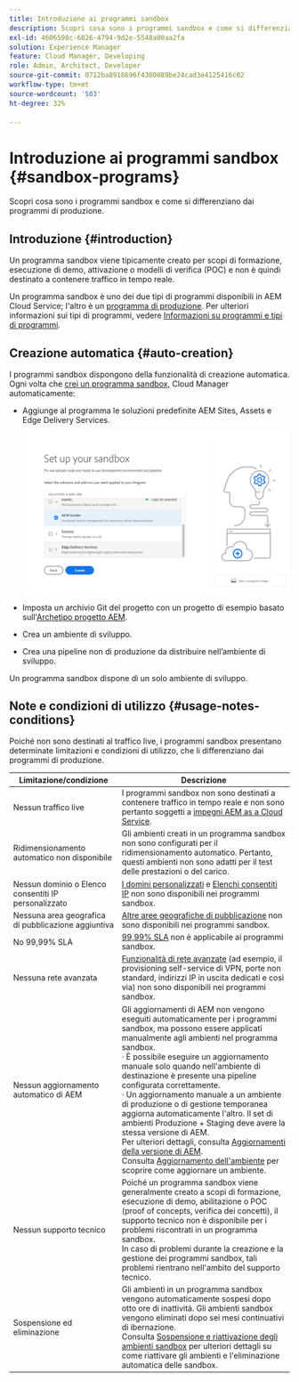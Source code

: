 ```yaml
---
title: Introduzione ai programmi sandbox
description: Scopri cosa sono i programmi sandbox e come si differenziano dai programmi di produzione.
exl-id: 4606590c-6826-4794-9d2e-5548a00aa2fa
solution: Experience Manager
feature: Cloud Manager, Developing
role: Admin, Architect, Developer
source-git-commit: 0712ba8918696f4300089be24cad3e4125416c02
workflow-type: tm+mt
source-wordcount: '503'
ht-degree: 32%

---
```



# Introduzione ai programmi sandbox {#sandbox-programs}

Scopri cosa sono i programmi sandbox e come si differenziano dai programmi di produzione.

## Introduzione {#introduction}

Un programma sandbox viene tipicamente creato per scopi di formazione, esecuzione di demo, attivazione o modelli di verifica (POC) e non è quindi destinato a contenere traffico in tempo reale.

Un programma sandbox è uno dei due tipi di programmi disponibili in AEM Cloud Service; l&#39;altro è un [programma di produzione](introduction-production-programs.md). Per ulteriori informazioni sui tipi di programmi, vedere [Informazioni su programmi e tipi di programmi](/help/implementing/cloud-manager/getting-access-to-aem-in-cloud/program-types.md).

## Creazione automatica {#auto-creation}

I programmi sandbox dispongono della funzionalità di creazione automatica. Ogni volta che [crei un programma sandbox](/help/implementing/cloud-manager/getting-access-to-aem-in-cloud/creating-sandbox-programs.md), Cloud Manager automaticamente:

* Aggiunge al programma le soluzioni predefinite AEM Sites, Assets e Edge Delivery Services.

  ![Selezionare soluzioni e componenti aggiuntivi per una sandbox](assets/sandbox-solutions-add-ons.png)

* Imposta un archivio Git del progetto con un progetto di esempio basato sull&#39;[Archetipo progetto AEM](https://experienceleague.adobe.com/it/docs/experience-manager-core-components/using/developing/archetype/overview).
* Crea un ambiente di sviluppo.
* Crea una pipeline non di produzione da distribuire nell’ambiente di sviluppo.

Un programma sandbox dispone di un solo ambiente di sviluppo.

## Note e condizioni di utilizzo {#usage-notes-conditions}

Poiché non sono destinati al traffico live, i programmi sandbox presentano determinate limitazioni e condizioni di utilizzo, che li differenziano dai programmi di produzione.

| Limitazione/condizione | Descrizione |
| --- | --- |
| Nessun traffico live | I programmi sandbox non sono destinati a contenere traffico in tempo reale e non sono pertanto soggetti a [impegni AEM as a Cloud Service](https://www.adobe.com/it/legal/service-commitments.html). |
| Ridimensionamento automatico non disponibile | Gli ambienti creati in un programma sandbox non sono configurati per il ridimensionamento automatico. Pertanto, questi ambienti non sono adatti per il test delle prestazioni o del carico. |
| Nessun dominio o Elenco consentiti IP personalizzato | [I domini personalizzati](/help/implementing/cloud-manager/custom-domain-names/introduction.md) e [Elenchi consentiti IP](/help/implementing/cloud-manager/ip-allow-lists/introduction.md) non sono disponibili nei programmi sandbox. |
| Nessuna area geografica di pubblicazione aggiuntiva | [Altre aree geografiche di pubblicazione](/help/operations/additional-publish-regions.md) non sono disponibili nei programmi sandbox. |
| No 99,99% SLA | [99,99% SLA](/help/implementing/cloud-manager/getting-access-to-aem-in-cloud/creating-production-programs.md#sla) non è applicabile ai programmi sandbox. |
| Nessuna rete avanzata | [Funzionalità di rete avanzate](/help/security/configuring-advanced-networking.md) (ad esempio, il provisioning self-service di VPN, porte non standard, indirizzi IP in uscita dedicati e così via) non sono disponibili nei programmi sandbox. |
| Nessun aggiornamento automatico di AEM | Gli aggiornamenti di AEM non vengono eseguiti automaticamente per i programmi sandbox, ma possono essere applicati manualmente agli ambienti nel programma sandbox.<br>· È possibile eseguire un aggiornamento manuale solo quando nell&#39;ambiente di destinazione è presente una pipeline configurata correttamente.<br>· Un aggiornamento manuale a un ambiente di produzione o di gestione temporanea aggiorna automaticamente l&#39;altro. Il set di ambienti Produzione + Staging deve avere la stessa versione di AEM.<br>Per ulteriori dettagli, consulta [Aggiornamenti della versione di AEM](/help/implementing/deploying/aem-version-updates.md).<br>Consulta [Aggiornamento dell&#39;ambiente](/help/implementing/cloud-manager/manage-environments.md#updating-dev-environment) per scoprire come aggiornare un ambiente. |
| Nessun supporto tecnico | Poiché un programma sandbox viene generalmente creato a scopi di formazione, esecuzione di demo, abilitazione o POC (proof of concepts, verifica dei concetti), il supporto tecnico non è disponibile per i problemi riscontrati in un programma sandbox.<br>In caso di problemi durante la creazione e la gestione dei programmi sandbox, tali problemi rientrano nell&#39;ambito del supporto tecnico. |
| Sospensione ed eliminazione | Gli ambienti in un programma sandbox vengono automaticamente sospesi dopo otto ore di inattività. Gli ambienti sandbox vengono eliminati dopo sei mesi continuativi di ibernazione.<br>Consulta [Sospensione e riattivazione degli ambienti sandbox](/help/implementing/cloud-manager/getting-access-to-aem-in-cloud/hibernating-environments.md) per ulteriori dettagli su come riattivare gli ambienti e l&#39;eliminazione automatica delle sandbox. |
